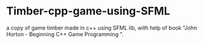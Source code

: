 # Timber-cpp-game-using-SFML
a copy of game timber made in c++ using SFML lib, with help of book "John Horton - Beginning C++ Game Programming ".
